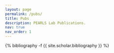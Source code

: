 ```yaml
---
layout: page
permalink: /pubs/
title: Pubs
description: PEARLS Lab Publications.
nav: true
nav_order: 1
---
```

<!-- _pages/publications.md -->
<div class="publications">

{% bibliography -f {{ site.scholar.bibliography }} %}

</div>
